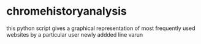 # chromehistoryanalysis
this python script gives a graphical representation of most frequently used websites by a particular user
newly addded line varun
